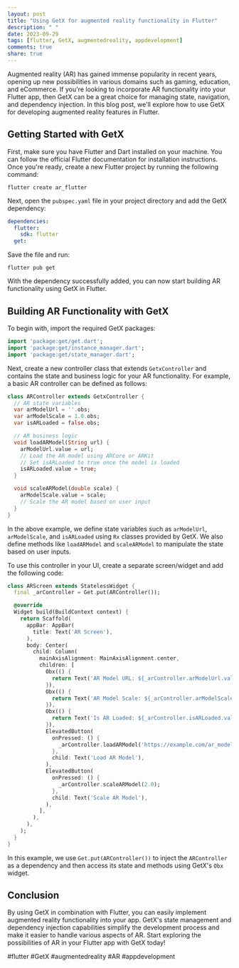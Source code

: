```yaml
---
layout: post
title: "Using GetX for augmented reality functionality in Flutter"
description: " "
date: 2023-09-29
tags: [flutter, GetX, augmentedreality, appdevelopment]
comments: true
share: true
---
```


Augmented reality (AR) has gained immense popularity in recent years, opening up new possibilities in various domains such as gaming, education, and eCommerce. If you're looking to incorporate AR functionality into your Flutter app, then GetX can be a great choice for managing state, navigation, and dependency injection. In this blog post, we'll explore how to use GetX for developing augmented reality features in Flutter.

## Getting Started with GetX

First, make sure you have Flutter and Dart installed on your machine. You can follow the official Flutter documentation for installation instructions. Once you're ready, create a new Flutter project by running the following command:

```shell
flutter create ar_flutter
```

Next, open the `pubspec.yaml` file in your project directory and add the GetX dependency:

```yaml
dependencies:
  flutter:
    sdk: flutter
  get:
```

Save the file and run:

```shell
flutter pub get
```

With the dependency successfully added, you can now start building AR functionality using GetX in Flutter.

## Building AR Functionality with GetX

To begin with, import the required GetX packages:

```dart
import 'package:get/get.dart';
import 'package:get/instance_manager.dart';
import 'package:get/state_manager.dart';
```

Next, create a new controller class that extends `GetxController` and contains the state and business logic for your AR functionality. For example, a basic AR controller can be defined as follows:

```dart
class ARController extends GetxController {
  // AR state variables
  var arModelUrl = ''.obs;
  var arModelScale = 1.0.obs;
  var isARLoaded = false.obs;

  // AR business logic
  void loadARModel(String url) {
    arModelUrl.value = url;
    // Load the AR model using ARCore or ARKit
    // Set isARLoaded to true once the model is loaded
    isARLoaded.value = true;
  }

  void scaleARModel(double scale) {
    arModelScale.value = scale;
    // Scale the AR model based on user input
  }
}
```

In the above example, we define state variables such as `arModelUrl`, `arModelScale`, and `isARLoaded` using `Rx` classes provided by GetX. We also define methods like `loadARModel` and `scaleARModel` to manipulate the state based on user inputs.

To use this controller in your UI, create a separate screen/widget and add the following code:

```dart
class ARScreen extends StatelessWidget {
  final _arController = Get.put(ARController());

  @override
  Widget build(BuildContext context) {
    return Scaffold(
      appBar: AppBar(
        title: Text('AR Screen'),
      ),
      body: Center(
        child: Column(
          mainAxisAlignment: MainAxisAlignment.center,
          children: [
            Obx(() {
              return Text('AR Model URL: ${_arController.arModelUrl.value}');
            }),
            Obx(() {
              return Text('AR Model Scale: ${_arController.arModelScale.value}');
            }),
            Obx(() {
              return Text('Is AR Loaded: ${_arController.isARLoaded.value ? 'Yes' : 'No'}');
            }),
            ElevatedButton(
              onPressed: () {
                _arController.loadARModel('https://example.com/ar_model.obj');
              },
              child: Text('Load AR Model'),
            ),
            ElevatedButton(
              onPressed: () {
                _arController.scaleARModel(2.0);
              },
              child: Text('Scale AR Model'),
            ),
          ],
        ),
      ),
    );
  }
}
```

In this example, we use `Get.put(ARController())` to inject the `ARController` as a dependency and then access its state and methods using GetX's `Obx` widget.

## Conclusion

By using GetX in combination with Flutter, you can easily implement augmented reality functionality into your app. GetX's state management and dependency injection capabilities simplify the development process and make it easier to handle various aspects of AR. Start exploring the possibilities of AR in your Flutter app with GetX today!

#flutter #GetX #augmentedreality #AR #appdevelopment